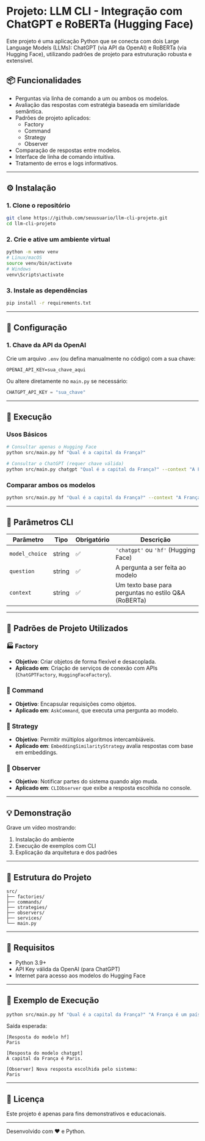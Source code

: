 
# Projeto: LLM CLI - Integração com ChatGPT e RoBERTa (Hugging Face)

Este projeto é uma aplicação Python que se conecta com dois Large Language Models (LLMs): ChatGPT (via API da OpenAI) e RoBERTa (via Hugging Face), utilizando padrões de projeto para estruturação robusta e extensível.

## 📦 Funcionalidades

- Perguntas via linha de comando a um ou ambos os modelos.
- Avaliação das respostas com estratégia baseada em similaridade semântica.
- Padrões de projeto aplicados:
  - Factory
  - Command
  - Strategy
  - Observer
- Comparação de respostas entre modelos.
- Interface de linha de comando intuitiva.
- Tratamento de erros e logs informativos.

---

## ⚙️ Instalação

### 1. Clone o repositório

```bash
git clone https://github.com/seuusuario/llm-cli-projeto.git
cd llm-cli-projeto
```

### 2. Crie e ative um ambiente virtual

```bash
python -m venv venv
# Linux/macOS
source venv/bin/activate
# Windows
venv\Scripts\activate
```

### 3. Instale as dependências

```bash
pip install -r requirements.txt
```

---

## 🔐 Configuração

### 1. Chave da API da OpenAI

Crie um arquivo `.env` (ou defina manualmente no código) com a sua chave:

```
OPENAI_API_KEY=sua_chave_aqui
```

Ou altere diretamente no `main.py` se necessário:

```python
CHATGPT_API_KEY = "sua_chave"
```

---

## 🚀 Execução

### Usos Básicos

```bash
# Consultar apenas o Hugging Face
python src/main.py hf "Qual é a capital da França?"

# Consultar o ChatGPT (requer chave válida)
python src/main.py chatgpt "Qual é a capital da França?" --context "A França está localizada na Europa e sua capital é Paris."
```

### Comparar ambos os modelos

```bash
python src/main.py hf "Qual é a capital da França?" --context "A França está localizada na Europa e sua capital é Paris." --compare
```

---

## 📖 Parâmetros CLI

| Parâmetro      | Tipo     | Obrigatório | Descrição                                                         |
|----------------|----------|-------------|-------------------------------------------------------------------|
| `model_choice` | string   | ✅          | `'chatgpt'` ou `'hf'` (Hugging Face)                              |
| `question`     | string   | ✅          | A pergunta a ser feita ao modelo                                  |
| `context`      | string   | ✅          | Um texto base para perguntas no estilo Q&A (RoBERTa)              |

---

## 🧠 Padrões de Projeto Utilizados

### 🏭 Factory

- **Objetivo**: Criar objetos de forma flexível e desacoplada.
- **Aplicado em**: Criação de serviços de conexão com APIs (`ChatGPTFactory`, `HuggingFaceFactory`).

### 🧾 Command

- **Objetivo**: Encapsular requisições como objetos.
- **Aplicado em**: `AskCommand`, que executa uma pergunta ao modelo.

### 🧮 Strategy

- **Objetivo**: Permitir múltiplos algoritmos intercambiáveis.
- **Aplicado em**: `EmbeddingSimilarityStrategy` avalia respostas com base em embeddings.

### 🔔 Observer

- **Objetivo**: Notificar partes do sistema quando algo muda.
- **Aplicado em**: `CLIObserver` que exibe a resposta escolhida no console.

---

## 💡 Demonstração

Grave um vídeo mostrando:

1. Instalação do ambiente
2. Execução de exemplos com CLI
3. Explicação da arquitetura e dos padrões

---

## 📁 Estrutura do Projeto

```
src/
├── factories/
├── commands/
├── strategies/
├── observers/
├── services/
└── main.py
```

---

## 📌 Requisitos

- Python 3.9+
- API Key válida da OpenAI (para ChatGPT)
- Internet para acesso aos modelos do Hugging Face

---

## 🧊 Exemplo de Execução

```bash
python src/main.py hf "Qual é a capital da França?" "A França é um país europeu. Sua capital é Paris." 
```

Saída esperada:

```
[Resposta do modelo hf]
Paris

[Resposta do modelo chatgpt]
A capital da França é Paris.

[Observer] Nova resposta escolhida pelo sistema:
Paris
```

---

## 📝 Licença

Este projeto é apenas para fins demonstrativos e educacionais.

---

Desenvolvido com ❤️ e Python.

